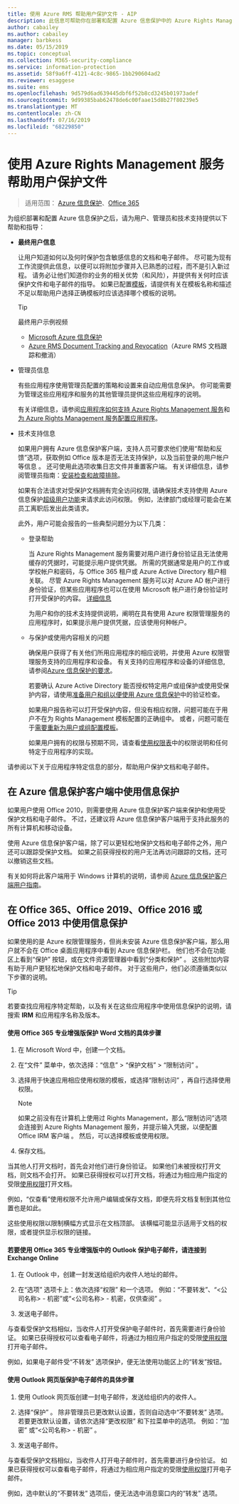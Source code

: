 ```yaml
---
title: 使用 Azure RMS 帮助用户保护文件 - AIP
description: 此信息可帮助你在部署和配置 Azure 信息保护中的 Azure Rights Management 之后，为用户、管理员和技术支持提供指导。
author: cabailey
ms.author: cabailey
manager: barbkess
ms.date: 05/15/2019
ms.topic: conceptual
ms.collection: M365-security-compliance
ms.service: information-protection
ms.assetid: 58f9a6ff-4121-4c8c-9865-1bb290604ad2
ms.reviewer: esaggese
ms.suite: ems
ms.openlocfilehash: 9d579d6ad639445dbf6f52b8cd3245b01973adef
ms.sourcegitcommit: 9d99385bab62478de6c00faae15d8b27f80239e5
ms.translationtype: MT
ms.contentlocale: zh-CN
ms.lasthandoff: 07/16/2019
ms.locfileid: "68229850"
---
```

# <a name="helping-users-to-protect-files-by-using-the-azure-rights-management-service"></a>使用 Azure Rights Management 服务帮助用户保护文件

>适用范围：  [Azure 信息保护](https://azure.microsoft.com/pricing/details/information-protection)、[Office 365](https://download.microsoft.com/download/E/C/F/ECF42E71-4EC0-48FF-AA00-577AC14D5B5C/Azure_Information_Protection_licensing_datasheet_EN-US.pdf)

为组织部署和配置 Azure 信息保护之后，请为用户、管理员和技术支持提供以下帮助和指导：

-   **最终用户信息**
    
    让用户知道如何以及何时保护包含敏感信息的文档和电子邮件。 尽可能为现有工作流提供此信息，以便可以将附加步骤并入已熟悉的过程，而不是引入新过程。 请务必让他们知道你的业务的相关优势（和风险），并提供有关何时应该保护文件和电子邮件的指导。 如果已配置[模板](configure-policy-templates.md)，请提供有关在模板名称和描述不足以帮助用户选择正确模板时应该选择哪个模板的说明。
    
    > [!TIP]
    > 最终用户示例视频
    > -   [Microsoft Azure 信息保护](https://youtu.be/ToShAUdlrPo?list=PL8nfc9haGeb6qSm1kLU8n3Zqg398764h5)
    > -   [Azure RMS Document Tracking and Revocation](https://channel9.msdn.com/Series/Information-Protection/Azure-RMS-Document-Tracking-and-Revocation)（Azure RMS 文档跟踪和撤消）

-   管理员信息 
    
    有些应用程序使用管理员配置的策略和设置来自动应用信息保护。 你可能需要为管理这些应用程序和服务的其他管理员提供这些应用程序的说明。 
    
    有关详细信息，请参阅[应用程序如何支持 Azure Rights Management 服务](applications-support.md)和[为 Azure Rights Management 服务配置应用程序](configure-applications.md)。
    
-   技术支持信息 
    
    如果用户拥有 Azure 信息保护客户端，支持人员可要求他们使用“帮助和反馈”选项，获取例如 Office 版本是否无法支持保护，以及当前登录的用户帐户等信息  。 还可使用此选项收集日志文件并重置客户端。 有关详细信息，请参阅管理员指南：[安装检查和故障排除](./rms-client/client-admin-guide.md#installation-checks-and-troubleshooting)。
    
    如果有合法请求对受保护文档拥有完全访问权限, 请确保技术支持使用 Azure 信息保护[超级用户功能](configure-super-users.md)来请求此访问权限。 例如，法律部门或经理可能会在某员工离职后发出此类请求。
    
    此外，用户可能会报告的一些典型问题分为以下几类：
    
    - 登录帮助 
        
        当 Azure Rights Management 服务需要对用户进行身份验证且无法使用缓存的凭据时，可能提示用户提供凭据。 所需的凭据通常是用户的工作或学校帐户和密码，与 Office 365 租户或 Azure Active Directory 租户相关联。 尽管 Azure Rights Management 服务可以对 Azure AD 帐户进行身份验证，但某些应用程序也可以在使用 Microsoft 帐户进行身份验证时打开受保护的内容。 [详细信息](secure-collaboration-documents.md#supported-scenarios-for-opening-protected-documents) 
        
        为用户和你的技术支持提供说明，阐明在具有使用 Azure 权限管理服务的应用程序时，如果提示用户提供凭据，应该使用何种帐户。
        
    - 与保护或使用内容相关的问题 
        
        确保用户获得了有关他们所用应用程序的相应说明，并使用 Azure 权限管理服务支持的应用程序和设备。 有关支持的应用程序和设备的详细信息, 请参阅[Azure 信息保护的要求](requirements.md)。
        
        若要确认 Azure Active Directory 能否授权特定用户或组保护或使用受保护内容，请使用[准备用户和组以便使用 Azure 信息保护](prepare.md)中的验证检查。
        
        如果用户报告称可以打开受保护内容，但没有相应权限，问题可能在于用户不在为 Rights Management 模板配置的正确组中。 或者，问题可能在于[需要重新为用户或组配置模板](configure-policy-templates.md)。 
        
        如果用户拥有的权限与预期不同，请查看[使用权限表](configure-usage-rights.md#usage-rights-and-descriptions)中的权限说明和任何特定于应用程序的实现。

请参阅以下关于应用程序特定信息的部分，帮助用户保护文档和电子邮件。

## <a name="using-information-protection-with-the-azure-information-protection-client"></a>在 Azure 信息保护客户端中使用信息保护

如果用户使用 Office 2010，则需要使用 Azure 信息保护客户端来保护和使用受保护文档和电子邮件。 不过，还建议将 Azure 信息保护客户端用于支持此服务的所有计算机和移动设备。

使用 Azure 信息保护客户端，除了可以更轻松地保护文档和电子邮件之外，用户还可以跟踪受保护文档。 如果之前获得授权的用户无法再访问跟踪的文档，还可以撤销这些文档。

有关如何将此客户端用于 Windows 计算机的说明，请参阅 [Azure 信息保护客户端用户指南](./rms-client/client-user-guide.md)。


## <a name="using-information-protection-with-office365-office-2019-office-2016-or-office2013"></a>在 Office 365、Office 2019、Office 2016 或 Office 2013 中使用信息保护
如果使用的是 Azure 权限管理服务，但尚未安装 Azure 信息保护客户端，那么用户就不会在 Office 桌面应用程序中看到 Azure 信息保护栏。 他们也不会在功能区上看到“保护”  按钮，或在文件资源管理器中看到“分类和保护”  。 这些附加内容有助于用户更轻松地保护文档和电子邮件。 对于这些用户，他们必须遵循类似以下步骤的说明。

> [!TIP]
> 若要查找应用程序特定帮助，以及有关在这些应用程序中使用信息保护的说明，请搜索 **IRM** 和应用程序名称及版本。

#### <a name="to-protect-a-document-in-wordfrom-office-365-proplus"></a>使用 Office 365 专业增强版保护 Word 文档的具体步骤

1.  在 Microsoft Word 中，创建一个文档。

2.  在“文件”  菜单中，依次选择：“信息”   > “保护文档”   >  “限制访问”  。

3. 选择用于快速应用相应使用权限的模板，或选择“限制访问”  ，再自行选择使用权限。

    > [!NOTE]
    > 如果之前没有在计算机上使用过 Rights Management，那么“限制访问”选项会连接到 Azure Rights Management 服务，并提示输入凭据，以便配置 Office IRM 客户端  。 然后，可以选择模板或使用权限。

3.  保存文档。

当其他人打开文档时，首先会对他们进行身份验证。 如果他们未被授权打开文档，则文档不会打开。 如果已获得授权可以打开文档，将通过为相应用户指定的受限[使用权限](configure-usage-rights.md)打开文档。 

例如，“仅查看”使用权限不允许用户编辑或保存文档，即便先将文档复制到其他位置也是如此。 

这些使用权限以限制横幅方式显示在文档顶部。 该横幅可能显示适用于文档的权限，或者提供显示权限的链接。

#### <a name="to-protect-an-email-message-using-outlookfrom-office-365-proplus-connecting-to-exchange-online"></a>若要使用 Office 365 专业增强版中的 Outlook 保护电子邮件，请连接到 Exchange Online

1.  在 Outlook 中，创建一封发送给组织内收件人地址的邮件。

2.  在“选项”  选项卡上：依次选择“权限”  和一个选项。 例如：“不要转发”、“\<公司名称> - 机密”或“\<公司名称> - 机密，仅供查阅”    。

3.  发送电子邮件。

与查看受保护文档相似，当收件人打开受保护电子邮件时，首先需要进行身份验证。 如果已获得授权可以查看电子邮件，将通过为相应用户指定的受限[使用权限](configure-usage-rights.md)打开电子邮件。 

例如，如果电子邮件受“不转发”  选项保护，便无法使用功能区上的“转发”按钮。

#### <a name="to-protect-an-email-message-using-outlook-on-the-web"></a>使用 Outlook 网页版保护电子邮件的具体步骤

1. 使用 Outlook 网页版创建一封电子邮件，发送给组织内的收件人。

2. 选择“保护”  。 除非管理员已更改默认设置，否则自动选中“不要转发”  选项。 若要更改默认设置，请依次选择“更改权限”  和下拉菜单中的选项。 例如：“加密”  或“\<公司名称> - 机密”  。

3. 发送电子邮件。

与查看受保护文档相似，当收件人打开电子邮件时，首先需要进行身份验证。 如果已获得授权可以查看电子邮件，将通过为相应用户指定的受限[使用权限](configure-usage-rights.md)打开电子邮件。 

例如，选中默认的“不要转发”  选项后，便无法选中消息窗口内的“转发”  选项。
